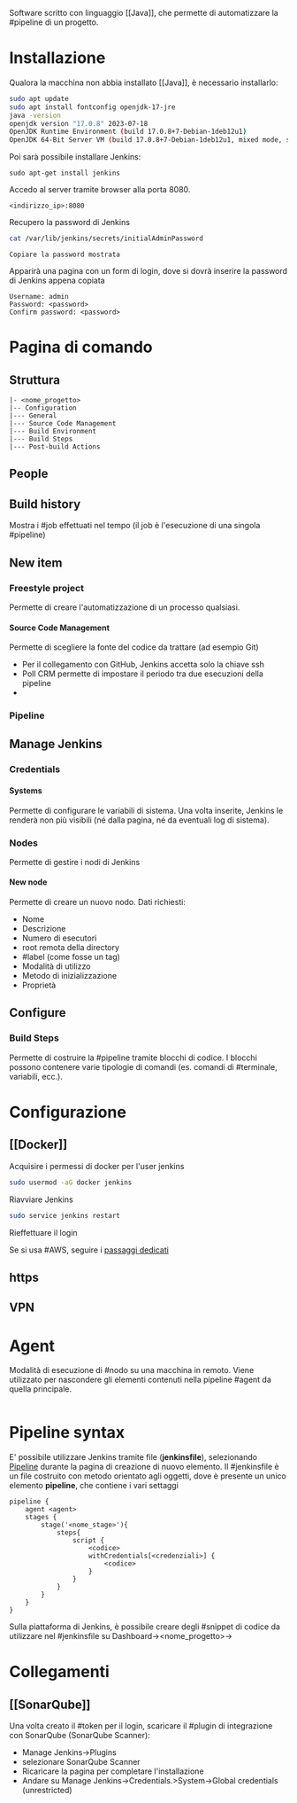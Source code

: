 Software scritto con linguaggio [[Java]], che permette di automatizzare la #pipeline di un progetto.
# Installazione
Qualora la macchina non abbia installato [[Java]], è necessario installarlo:
```bash
sudo apt update
sudo apt install fontconfig openjdk-17-jre
java -version
openjdk version "17.0.8" 2023-07-18
OpenJDK Runtime Environment (build 17.0.8+7-Debian-1deb12u1)
OpenJDK 64-Bit Server VM (build 17.0.8+7-Debian-1deb12u1, mixed mode, sharing)
```
Poi sarà possibile installare Jenkins:
```shell
sudo apt-get install jenkins 
```
Accedo al server tramite browser alla porta 8080.
```browser
<indirizzo_ip>:8080
```
Recupero la password di Jenkins
```sh
cat /var/lib/jenkins/secrets/initialAdminPassword
```
	Copiare la password mostrata
Apparirà una pagina con un form di login, dove si dovrà inserire la password di Jenkins appena copiata
```browser
Username: admin
Password: <password>
Confirm password: <password>
```
# Pagina di comando
## Struttura
```Dashboard
|- <nome_progetto>
|-- Configuration
|--- General
|--- Source Code Management
|--- Build Environment
|--- Build Steps
|--- Post-build Actions
```
## People
## Build history
Mostra i #job effettuati nel tempo (il job è l'esecuzione di una singola #pipeline)
## New item
### Freestyle project
Permette di creare l'automatizzazione di un processo qualsiasi.
#### Source Code Management
Permette di scegliere la fonte del codice da trattare (ad esempio Git)
- Per il collegamento con GitHub, Jenkins accetta solo la chiave ssh
- Poll CRM permette di impostare il periodo tra due esecuzioni della pipeline
- 

### Pipeline
## Manage Jenkins
### Credentials
#### Systems
Permette di configurare le variabili di sistema. Una volta inserite, Jenkins le renderà non più visibili (né dalla pagina, né da eventuali log di sistema).
### Nodes
Permette di gestire i nodi di Jenkins
#### New node
Permette di creare un nuovo nodo. Dati richiesti:
- Nome
- Descrizione
- Numero di esecutori
- root remota della directory
- #label (come fosse un tag)
- Modalità di utilizzo
- Metodo di inizializzazione
- Proprietà

## Configure
### Build Steps
Permette di costruire la #pipeline tramite blocchi di codice. I blocchi possono contenere varie tipologie di comandi (es. comandi di #terminale, variabili, ecc.). 
# Configurazione
## [[Docker]]

Acquisire i permessi di docker per l'user jenkins
```sh
sudo usermod -aG docker jenkins
```
Riavviare Jenkins
```sh
sudo service jenkins restart
```
Rieffettuare il login

Se si usa #AWS, seguire i [passaggi dedicati](AWS#Installazione%20di%20Docker)
## https

## VPN

# Agent
Modalità di esecuzione di #nodo su una macchina in remoto. Viene utilizzato per nascondere gli elementi contenuti nella pipeline #agent da quella principale.
```sh

```
# Pipeline  syntax
E' possibile utilizzare Jenkins tramite file (**jenkinsfile**), selezionando [Pipeline](#pipeline) durante la pagina di creazione di nuovo elemento. Il #jenkinsfile è un file costruito con metodo orientato agli oggetti, dove è presente un unico elemento **pipeline**, che contiene i vari settaggi
```jenkinsfile
pipeline {
	agent <agent>
	stages {
		stage('<nome_stage>'){
			steps{
				script {
					<codice>
					withCredentials[<credenziali>] {
						<codice>
					}
				}
			}
		}
	}
}
```
Sulla piattaforma di Jenkins, è possibile creare degli #snippet di codice da utilizzare nel #jenkinsfile su Dashboard-><nome_progetto>->
# Collegamenti
## [[SonarQube]]
Una volta creato il #token per il login, scaricare il #plugin di integrazione con SonarQube (SonarQube Scanner):
- Manage Jenkins->Plugins
- selezionare SonarQube Scanner
- Ricaricare la pagina per completare l'installazione
- Andare su Manage Jenkins->Credentials.>System->Global credentials (unrestricted)
